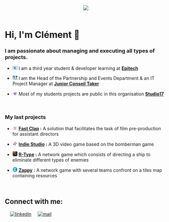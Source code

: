 <div align="center">
<a href="https://github.com/Clement-Fernandes" target="_blank"><img src="https://camo.githubusercontent.com/31a2f49c2960bd98e115c536f78f1781d631d2097cbbd73cb006be1aa526246b/68747470733a2f2f692e696d6775722e636f6d2f4136625747466c2e676966" width=""></a>
</div>

<br>

# Hi, I'm Clément :speech_balloon:

### I am passionate about managing and executing all types of projects.

- <p><img src=".assets/epitech-icon.png" width="15"> I am a third year student & developer learning at <b><a href="https://www.epitech.eu">Epitech</a></b> <a href="https://www.epitech.eu" target="_blank"></a> </p>

- <p><img src=".assets/taker-icon.png" width="15"> I am the Head of the Partnership and Events Department & an IT Project Manager at <b><a href="https://taker.epitech.eu/">Junior Conseil Taker</a></b> <a href="https://taker.epitech.eu" target="_blank"></a> </p>

- <p><img src=".assets/studio17-icon.png" width="15"> Most of my students projects are public in this organisation <b><a href="https://github.com/Studio-17">Studio17</a></b> <a href="https://github.com/Studio-17" target="_blank"></a> </p>

<br>

### My last projects

- <p><img src=".assets/fastclap.png" width="15"> <b><a href="https://github.com/FastClap">Fast Clap</a> :</b> A solution that facilitates the task of film pre-production for assistant directors</p>

- <p><img src=".assets/bomberman.png" width="15"> <b><a href="https://github.com/Studio-17/Indie-Studio">Indie Studio</a> :</b> A 3D video game based on the bomberman game</p>

- <p><img src=".assets/rtype-logo.png" width="15"> <b><a href="https://github.com/Studio-17/R-Type">R-Type</a> :</b> A network game which consists of directing a ship to eliminate different types of enemies</p>
- <p><img src=".assets/letter-z.png" width="15"> <b><a href="https://github.com/Studio-17/Zappy">Zappy</a> :</b> A network game with several teams confront on a tiles map containing resources</p>

<br>

## Connect with me:

&nbsp; &nbsp;
<a href="https://www.linkedin.com/in/cl%C3%A9ment-fernandes-15093a206/?locale=en_US"><img src="https://www.vectorlogo.zone/logos/linkedin/linkedin-icon.svg" width="30px" alt="linkedin"></a>
&nbsp; &nbsp;
<a href="mailto:clement.fernandes@epitech.eu"><img src="https://www.vectorlogo.zone/logos/gmail/gmail-icon.svg" width="30px" alt="mail"></a>
